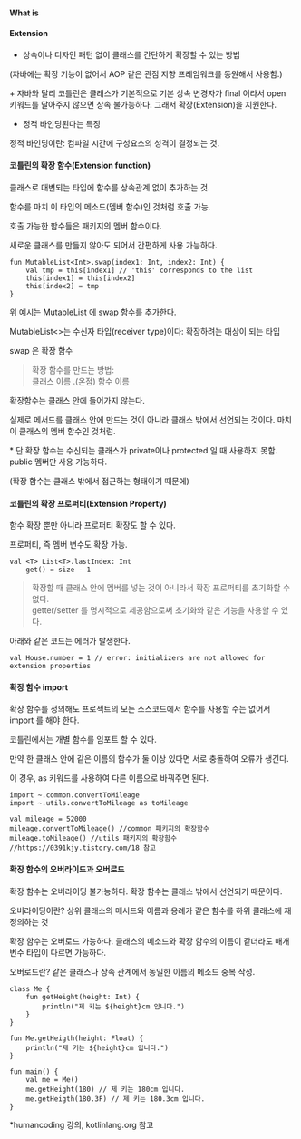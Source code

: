 #### **What is**

#### **Extension** 

-   상속이나 디자인 패턴 없이 클래스를 간단하게 확장할 수 있는 방법

(자바에는 확장 기능이 없어서 AOP 같은 관점 지향 프레임워크를 동원해서 사용함.)

\+ 자바와 달리 코틀린은 클래스가 기본적으로 기본 상속 변경자가 final 이라서 open 키워드를 달아주지 않으면 상속 불가능하다. 그래서 확장(Extension)을 지원한다.

-   정적 바인딩된다는 특징

정적 바인딩이란: 컴파일 시간에 구성요소의 성격이 결정되는 것.

#### **코틀린의 확장 함수(Extension function)**

클래스로 대변되는 타입에 함수를 상속관계 없이 추가하는 것.

함수를 마치 이 타입의 메소드(멤버 함수)인 것처럼 호출 가능.

호출 가능한 함수들은 패키지의 멤버 함수이다.

새로운 클래스를 만들지 않아도 되어서 간편하게 사용 가능하다.

```
fun MutableList<Int>.swap(index1: Int, index2: Int) {
    val tmp = this[index1] // 'this' corresponds to the list
    this[index1] = this[index2]
    this[index2] = tmp
}
```

위 예시는 MutableList<Int> 에 swap 함수를 추가한다.

MutableList<>는 수신자 타입(receiver type)이다: 확장하려는 대상이 되는 타입

swap 은 확장 함수

> 확장 함수를 만드는 방법:  
> 클래스 이름 .(온점) 함수 이름

확장함수는 클래스 안에 들어가지 않는다.

실제로 메서드를 클래스 안에 만드는 것이 아니라 클래스 밖에서 선언되는 것이다. 마치 이 클래스의 멤버 함수인 것처럼.

\* 단 확장 함수는 수신되는 클래스가 private이나 protected 일 때 사용하지 못함. public 멤버만 사용 가능하다.

(확장 함수는 클래스 밖에서 접근하는 형태이기 때문에)

#### **코틀린의 확장 프로퍼티(Extension Property)**

함수 확장 뿐만 아니라 프로퍼티 확장도 할 수 있다.

프로퍼티, 즉 멤버 변수도 확장 가능.

```
val <T> List<T>.lastIndex: Int
    get() = size - 1
```

> 확장할 때 클래스 안에 멤버를 넣는 것이 아니라서 확장 프로퍼티를 초기화할 수 없다.  
> getter/setter 를 명시적으로 제공함으로써 초기화와 같은 기능을 사용할 수 있다.

아래와 같은 코드는 에러가 발생한다.

```
val House.number = 1 // error: initializers are not allowed for extension properties
```

#### **확장 함수 import**

확장 함수를 정의해도 프로젝트의 모든 소스코드에서 함수를 사용할 수는 없어서 import 를 해야 한다.

코틀린에서는 개별 함수를 임포트 할 수 있다.

만약 한 클래스 안에 같은 이름의 함수가 둘 이상 있다면 서로 충돌하여 오류가 생긴다.

이 경우, as 키워드를 사용하여 다른 이름으로 바꿔주면 된다.

```
import ~.common.convertToMileage
import ~.utils.convertToMileage as toMileage

val mileage = 52000
mileage.convertToMileage() //common 패키지의 확장함수
mileage.toMileage() //utils 패키지의 확장함수
//https://0391kjy.tistory.com/18 참고
```

#### **확장 함수의 오버라이드과 오버로드**

확장 함수는 오버라이딩 불가능하다. 확장 함수는 클래스 밖에서 선언되기 때문이다.

오버라이딩이란? 상위 클래스의 메서드와 이름과 용례가 같은 함수를 하위 클래스에 재정의하는 것

확장 함수는 오버로드 가능하다. 클래스의 메소드와 확장 함수의 이름이 같더라도 매개 변수 타입이 다르면 가능하다.

오버로드란? 같은 클래스나 상속 관계에서 동일한 이름의 메소드 중복 작성.

```
class Me {
    fun getHeight(height: Int) {
        println("제 키는 ${height}cm 입니다.")
    }
}
 
fun Me.getHeigth(height: Float) {
    println("제 키는 ${height}cm 입니다.")
}
 
fun main() {
    val me = Me()
    me.getHeight(180) // 제 키는 180cm 입니다.
    me.getHeigth(180.3F) // 제 키는 180.3cm 입니다.
}
```

\*humancoding 강의, kotlinlang.org 참고
